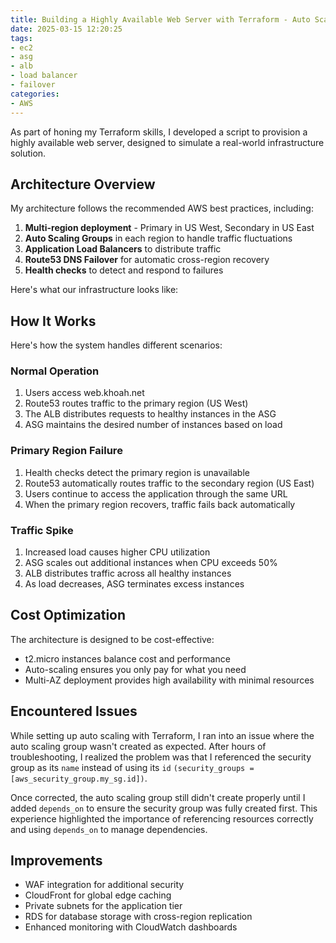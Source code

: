 ```yaml
---
title: Building a Highly Available Web Server with Terraform - Auto Scaling, Load Balancing, and Cross-Region Failover
date: 2025-03-15 12:20:25
tags:
- ec2
- asg
- alb
- load balancer
- failover
categories:
- AWS
---
```


As part of honing my Terraform skills, I developed a script to provision a highly available web server, designed to simulate a real-world infrastructure solution.

## Architecture Overview

My architecture follows the recommended AWS best practices, including:
1. **Multi-region deployment** - Primary in US West, Secondary in US East
2. **Auto Scaling Groups** in each region to handle traffic fluctuations
3. **Application Load Balancers** to distribute traffic
4. **Route53 DNS Failover** for automatic cross-region recovery
5. **Health checks** to detect and respond to failures

Here's what our infrastructure looks like:

## How It Works

Here's how the system handles different scenarios:

### Normal Operation

1. Users access web.khoah.net
2. Route53 routes traffic to the primary region (US West)
3. The ALB distributes requests to healthy instances in the ASG
4. ASG maintains the desired number of instances based on load

### Primary Region Failure

1. Health checks detect the primary region is unavailable
2. Route53 automatically routes traffic to the secondary region (US East)
3. Users continue to access the application through the same URL
4. When the primary region recovers, traffic fails back automatically

### Traffic Spike

1. Increased load causes higher CPU utilization
2. ASG scales out additional instances when CPU exceeds 50%
3. ALB distributes traffic across all healthy instances
4. As load decreases, ASG terminates excess instances

## Cost Optimization

The architecture is designed to be cost-effective:
- t2.micro instances balance cost and performance
- Auto-scaling ensures you only pay for what you need
- Multi-AZ deployment provides high availability with minimal resources

## Encountered Issues

While setting up auto scaling with Terraform, I ran into an issue where the auto scaling group wasn't created as expected. After hours of troubleshooting, I realized the problem was that I referenced the security group as its `name` instead of using its `id` `(security_groups = [aws_security_group.my_sg.id])`. 

Once corrected, the auto scaling group still didn't create properly until I added `depends_on` to ensure the security group was fully created first. This experience highlighted the importance of referencing resources correctly and using `depends_on` to manage dependencies.

## Improvements

- WAF integration for additional security
- CloudFront for global edge caching
- Private subnets for the application tier
- RDS for database storage with cross-region replication
- Enhanced monitoring with CloudWatch dashboards


